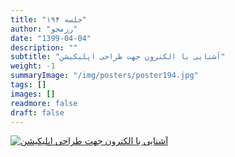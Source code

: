 ```yaml
---
title: "جلسه ۱۹۴"
author: "رزمجو"
date: "1399-04-04"
description: ""
subtitle: "آشنایی با الکترون جهت طراحی اپلیکیشن"
weight: -1
summaryImage: "/img/posters/poster194.jpg"
tags: []
images: []
readmore: false
draft: false
---
```

[![آشنایی با الکترون جهت طراحی اپلیکیشن](/img/posters/poster194.jpg)](/img/posters/poster194.jpg)
